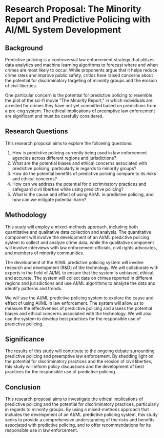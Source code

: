 # Research Proposal: The Minority Report and Predictive Policing with AI/ML System Development

## Background
Predictive policing is a controversial law enforcement strategy that utilizes data analytics and machine learning algorithms to forecast where and when crimes are most likely to occur. While proponents argue that it helps reduce crime rates and improve public safety, critics have raised concerns about the potential for discriminatory targeting of minority groups and the erosion of civil liberties.

One particular concern is the potential for predictive policing to resemble the plot of the sci-fi movie "The Minority Report," in which individuals are arrested for crimes they have not yet committed based on predictions from a pre-cog system. The ethical implications of preemptive law enforcement are significant and must be carefully considered.

## Research Questions
This research proposal aims to explore the following questions:

1. How is predictive policing currently being used in law enforcement agencies across different regions and jurisdictions?
2. What are the potential biases and ethical concerns associated with predictive policing, particularly in regards to minority groups?
3. How do the potential benefits of predictive policing compare to its risks and ethical concerns?
4. How can we address the potential for discriminatory practices and safeguard civil liberties while using predictive policing?
5. What is the cause and effect of using AI/ML in predictive policing, and how can we mitigate potential harm?

## Methodology
This study will employ a mixed-methods approach, including both quantitative and qualitative data collection and analysis. The quantitative component will involve the development of an AI/ML predictive policing system to collect and analyze crime data, while the qualitative component will involve interviews with law enforcement officials, civil rights advocates, and members of minority communities.

The development of the AI/ML predictive policing system will involve research and development (R&D) of the technology. We will collaborate with experts in the field of AI/ML to ensure that the system is unbiased, ethical, and accurate. The system will collect data on crimes reported in different regions and jurisdictions and use AI/ML algorithms to analyze the data and identify patterns and trends.

We will use the AI/ML predictive policing system to explore the cause and effect of using AI/ML in law enforcement. The system will allow us to measure the effectiveness of predictive policing and assess the potential biases and ethical concerns associated with the technology. We will also use the system to develop best practices for the responsible use of predictive policing.

## Significance
The results of this study will contribute to the ongoing debate surrounding predictive policing and preemptive law enforcement. By shedding light on the potential for discriminatory practices and the erosion of civil liberties, this study will inform policy discussions and the development of best practices for the responsible use of predictive policing.

## Conclusion
This research proposal aims to investigate the ethical implications of predictive policing and the potential for discriminatory practices, particularly in regards to minority groups. By using a mixed-methods approach that includes the development of an AI/ML predictive policing system, this study seeks to provide a comprehensive understanding of the risks and benefits associated with predictive policing, and to offer recommendations for its responsible use in law enforcement.
